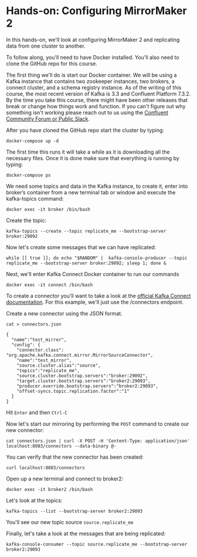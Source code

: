 # Hands-on: Configuring MirrorMaker 2

In this hands-on, we'll look at configuring MirrorMaker 2 and replicating data from one cluster to another. 

To follow along, you'll need to have Docker installed. You'll also need to clone the GitHub repo for this course. 

The first thing we'll do is start our Docker container. We will be using a Kafka instance that contains two zookeeper instances, two brokers, a connect cluster, and a schema registry instance. As of the writing of this course, the most recent version of Kafka is 3.3 and Confluent Platform 7.3.2. By the time you take this course, there might have been other releases that break or change how things work and function. If you can't figure out why something isn't working please reach out to us using the [Confluent Community Forum or Public Slack](https://www.confluent.io/community/ask-the-community/).

After you have cloned the GitHub repo start the cluster by typing: 

`docker-compose up -d`

The first time this runs it will take a while as it is downloading all the necessary files. Once it is done make sure that everything is running by typing:

`docker-compose ps`

We need some topics and data in the Kafka instance, to create it, enter into broker’s container from a new terminal tab or window and execute the kafka-topics command:

`docker exec -it broker /bin/bash`

Create the topic:

`kafka-topics --create --topic replicate_me --bootstrap-server broker:29092`

Now let's create some messages that we can have replicated:

`while [[ true ]]; do echo "$RANDOM" |  kafka-console-producer --topic replicate_me --bootstrap-server broker:29092; sleep 1; done &`

Next, we'll enter Kafka Connect Docker container to run our commands

`docker exec -it connect /bin/bash`

To create a connector you'll want to take a look at the [official Kafka Connect documentation](https://docs.confluent.io/platform/current/connect/userguide.html). For this example, we'll just use the /connectors endpoint.

Create a new connector using the JSON format. 

`cat > connectors.json`

```
{
  "name":"test_mirror",
  "config": {
    "connector.class": "org.apache.kafka.connect.mirror.MirrorSourceConnector",
    "name":"test_mirror",
    "source.cluster.alias":"source",
    "topics":"replicate_me",
    "source.cluster.bootstrap.servers":"broker:29092",
    "target.cluster.bootstrap.servers":"broker2:29093",
    "producer.override.bootstrap.servers":"broker2:29093",
    "offset-syncs.topic.replication.factor":"1"
  }
}
```

Hit `Enter` and then `Ctrl-C`

Now let's start our mirroring by performing the `POST` command to create our new connector:

`cat connectors.json | curl -X POST -H 'Content-Type: application/json' localhost:8083/connectors --data-binary @-`

You can verify that the new connector has been created:

`curl localhost:8083/connectors`

Open up a new terminal and connect to broker2:

`docker exec -it broker2 /bin/bash`

Let's look at the topics:

`kafka-topics --list --bootstrap-server broker2:29093`

You'll see our new topic source `source.replicate_me`

Finally, let's take a look at the messages that are being replicated:

`kafka-console-consumer --topic source.replicate_me --bootstrap-server broker2:29093`






